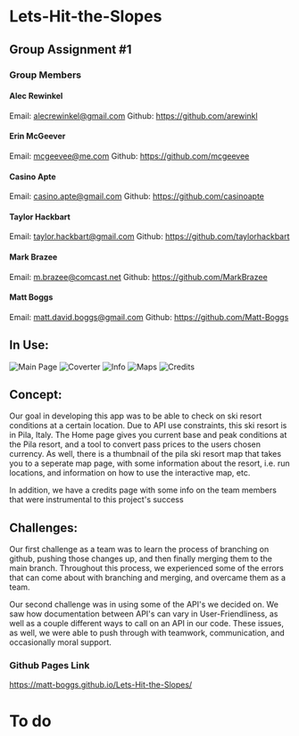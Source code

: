 # Lets-Hit-the-Slopes

## Group Assignment #1
### Group Members 
#### Alec Rewinkel
Email: alecrewinkel@gmail.com
Github: https://github.com/arewinkl
#### Erin McGeever
Email: mcgeevee@me.com
Github: https://github.com/mcgeevee
#### Casino Apte
Email: casino.apte@gmail.com
Github: https://github.com/casinoapte
#### Taylor Hackbart
Email: taylor.hackbart@gmail.com
Github: https://github.com/taylorhackbart
#### Mark Brazee
Email: m.brazee@comcast.net
Github: https://github.com/MarkBrazee
#### Matt Boggs
Email: matt.david.boggs@gmail.com
Github: https://github.com/Matt-Boggs


## In Use:

![Main Page](https://i.imgur.com/Mk5oZl1.png)
![Coverter](https://i.imgur.com/CdNcVuj.png)
![Info](https://i.imgur.com/GbkwFMB.png)
![Maps](https://i.imgur.com/tbZsQOM.png)
![Credits](https://i.imgur.com/wXjMk2l.png)

## Concept:
Our goal in developing this app was to be able to check on ski resort conditions at a certain location. Due to API use constraints, this ski resort is in Pila, Italy. The Home page gives you current base and peak conditions at the Pila resort, and a tool to convert pass prices to the users chosen currency. As well, there is a thumbnail of the pila ski resort map that takes you to a seperate map page, with some information about the resort, i.e. run locations, and information on how to use the interactive map, etc.

In addition, we have a credits page with some info on the team members that were instrumental to this project's success

## Challenges:
Our first challenge as a team was to learn the process of branching on github, pushing those changes up, and then finally merging them to the main branch. Throughout this process, we experienced some of the errors that can come about with branching and merging, and overcame them as a team.

Our second challenge was in using some of the API's we decided on. We saw how documentation between API's can vary in User-Friendliness, as well as a couple different ways to call on an API in our code. These issues, as well, we were able to push through with teamwork, communication, and occasionally moral support.



### Github Pages Link
https://matt-boggs.github.io/Lets-Hit-the-Slopes/
# To do
